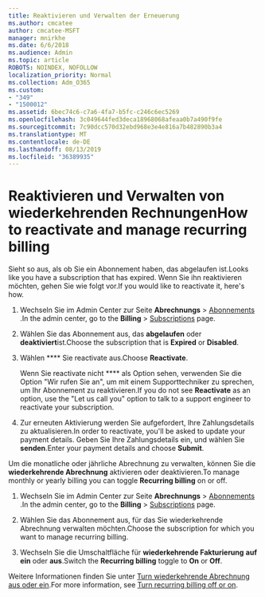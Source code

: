 ```yaml
---
title: Reaktivieren und Verwalten der Erneuerung
ms.author: cmcatee
author: cmcatee-MSFT
manager: mnirkhe
ms.date: 6/6/2018
ms.audience: Admin
ms.topic: article
ROBOTS: NOINDEX, NOFOLLOW
localization_priority: Normal
ms.collection: Adm_O365
ms.custom:
- "349"
- "1500012"
ms.assetid: 6bec74c6-c7a6-4fa7-b5fc-c246c6ec5269
ms.openlocfilehash: 3c049644fed3deca18968068afeaa0b7a490f9fe
ms.sourcegitcommit: 7c90dcc570d32ebd968e3e4e816a7b482890b3a4
ms.translationtype: MT
ms.contentlocale: de-DE
ms.lasthandoff: 08/13/2019
ms.locfileid: "36389935"
---
```

# <a name="how-to-reactivate-and-manage-recurring-billing"></a><span data-ttu-id="00405-102">Reaktivieren und Verwalten von wiederkehrenden Rechnungen</span><span class="sxs-lookup"><span data-stu-id="00405-102">How to reactivate and manage recurring billing</span></span>

<span data-ttu-id="00405-103">Sieht so aus, als ob Sie ein Abonnement haben, das abgelaufen ist.</span><span class="sxs-lookup"><span data-stu-id="00405-103">Looks like you have a subscription that has expired.</span></span> <span data-ttu-id="00405-104">Wenn Sie ihn reaktivieren möchten, gehen Sie wie folgt vor.</span><span class="sxs-lookup"><span data-stu-id="00405-104">If you would like to reactivate it, here's how.</span></span>
  
1. <span data-ttu-id="00405-105">Wechseln Sie im Admin Center zur Seite **Abrechnungs** \> [Abonnements](https://go.microsoft.com/fwlink/p/?linkid=842054) .</span><span class="sxs-lookup"><span data-stu-id="00405-105">In the admin center, go to the **Billing** \> [Subscriptions](https://go.microsoft.com/fwlink/p/?linkid=842054) page.</span></span>

2. <span data-ttu-id="00405-106">Wählen Sie das Abonnement aus, das **abgelaufen** oder **deaktiviert**ist.</span><span class="sxs-lookup"><span data-stu-id="00405-106">Choose the subscription that is **Expired** or **Disabled**.</span></span>

3. <span data-ttu-id="00405-107">Wählen \*\*\*\* Sie reactivate aus.</span><span class="sxs-lookup"><span data-stu-id="00405-107">Choose **Reactivate**.</span></span>

    <span data-ttu-id="00405-108">Wenn Sie reactivate nicht \*\*\*\* als Option sehen, verwenden Sie die Option "Wir rufen Sie an", um mit einem Supporttechniker zu sprechen, um Ihr Abonnement zu reaktivieren.</span><span class="sxs-lookup"><span data-stu-id="00405-108">If you do not see **Reactivate** as an option, use the "Let us call you" option to talk to a support engineer to reactivate your subscription.</span></span>

4. <span data-ttu-id="00405-109">Zur erneuten Aktivierung werden Sie aufgefordert, Ihre Zahlungsdetails zu aktualisieren.</span><span class="sxs-lookup"><span data-stu-id="00405-109">In order to reactivate, you'll be asked to update your payment details.</span></span> <span data-ttu-id="00405-110">Geben Sie Ihre Zahlungsdetails ein, und wählen Sie **senden**.</span><span class="sxs-lookup"><span data-stu-id="00405-110">Enter your payment details and choose **Submit**.</span></span>

<span data-ttu-id="00405-111">Um die monatliche oder jährliche Abrechnung zu verwalten, können Sie die **wiederkehrende Abrechnung** aktivieren oder deaktivieren.</span><span class="sxs-lookup"><span data-stu-id="00405-111">To manage monthly or yearly billing you can toggle **Recurring billing** on or off.</span></span>
  
1. <span data-ttu-id="00405-112">Wechseln Sie im Admin Center zur Seite **Abrechnungs** \> [Abonnements](https://go.microsoft.com/fwlink/p/?linkid=842054) .</span><span class="sxs-lookup"><span data-stu-id="00405-112">In the admin center, go to the **Billing** \> [Subscriptions](https://go.microsoft.com/fwlink/p/?linkid=842054) page.</span></span>

2. <span data-ttu-id="00405-113">Wählen Sie das Abonnement aus, für das Sie wiederkehrende Abrechnung verwalten möchten.</span><span class="sxs-lookup"><span data-stu-id="00405-113">Choose the subscription for which you want to manage recurring billing.</span></span>

3. <span data-ttu-id="00405-114">Wechseln Sie die Umschaltfläche für **wiederkehrende Fakturierung** **auf ein** oder **aus**.</span><span class="sxs-lookup"><span data-stu-id="00405-114">Switch the **Recurring billing** toggle to **On** or **Off**.</span></span>

<span data-ttu-id="00405-115">Weitere Informationen finden Sie unter [Turn wiederkehrende Abrechnung aus oder ein](https://docs.microsoft.com/en-us/office365/admin/subscriptions-and-billing/renew-your-subscription#turn-recurring-billing-off-or-on).</span><span class="sxs-lookup"><span data-stu-id="00405-115">For more information, see [Turn recurring billing off or on](https://docs.microsoft.com/en-us/office365/admin/subscriptions-and-billing/renew-your-subscription#turn-recurring-billing-off-or-on).</span></span>